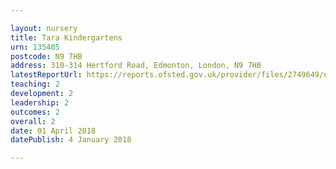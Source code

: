 ```yaml
---

layout: nursery
title: Tara Kindergartens
urn: 135405
postcode: N9 7HB
address: 310-314 Hertford Road, Edmonton, London, N9 7HB
latestReportUrl: https://reports.ofsted.gov.uk/provider/files/2749649/urn/135405.pdf
teaching: 2
development: 2
leadership: 2
outcomes: 2
overall: 2
date: 01 April 2018 
datePublish: 4 January 2018

---
```

